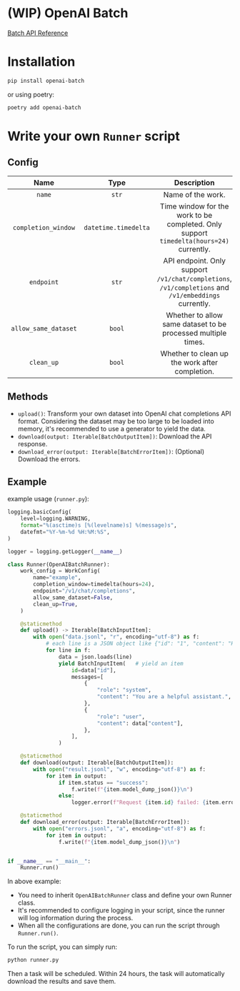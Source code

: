 # (WIP) OpenAI Batch

[Batch API Reference](https://platform.openai.com/docs/api-reference/batch)

# Installation

```sh
pip install openai-batch
```

or using poetry:

```sh
poetry add openai-batch
```

# Write your own `Runner` script

## Config

|         Name         |         Type         |                                             Description                                              |
| :------------------: | :------------------: | :--------------------------------------------------------------------------------------------------: |
|        `name`        |        `str`         |                                          Name of the work.                                           |
| `completion_window`  | `datetime.timedelta` |       Time window for the work to be completed. Only support `timedelta(hours=24)` currently.        |
|      `endpoint`      |        `str`         | API endpoint. Only support `/v1/chat/completions`, `/v1/completions` and `/v1/embeddings` currently. |
| `allow_same_dataset` |        `bool`        |                    Whether to allow same dataset to be processed multiple times.                     |
|      `clean_up`      |        `bool`        |                            Whether to clean up the work after completion.                            |

## Methods

- `upload()`: Transform your own dataset into OpenAI chat completions API format. Considering the dataset may be too large to be loaded into memory, it's recommended to use a generator to yield the data.
- `download(output: Iterable[BatchOutputItem])`: Download the API response.
- `download_error(output: Iterable[BatchErrorItem])`: (Optional) Download the errors.

## Example

example usage (`runner.py`):

```python
logging.basicConfig(
    level=logging.WARNING,
    format="%(asctime)s [%(levelname)s] %(message)s",
    datefmt="%Y-%m-%d %H:%M:%S",
)

logger = logging.getLogger(__name__)

class Runner(OpenAIBatchRunner):
    work_config = WorkConfig(
        name="example",
        completion_window=timedelta(hours=24),
        endpoint="/v1/chat/completions",
        allow_same_dataset=False,
        clean_up=True,
    )

    @staticmethod
    def upload() -> Iterable[BatchInputItem]:
        with open("data.jsonl", "r", encoding="utf-8") as f:
            # each line is a JSON object like {"id": "1", "content": "Hello!"}
            for line in f:
                data = json.loads(line)
                yield BatchInputItem(   # yield an item
                    id=data["id"],
                    messages=[
                        {
                            "role": "system",
                            "content": "You are a helpful assistant.",
                        },
                        {
                            "role": "user",
                            "content": data["content"],
                        },
                    ],
                )

    @staticmethod
    def download(output: Iterable[BatchOutputItem]):
        with open("result.jsonl", "w", encoding="utf-8") as f:
            for item in output:
                if item.status == "success":
                    f.write(f"{item.model_dump_json()}\n")
                else:
                    logger.error(f"Request {item.id} failed: {item.error}")

    @staticmethod
    def download_error(output: Iterable[BatchErrorItem]):
        with open("errors.jsonl", "a", encoding="utf-8") as f:
            for item in output:
                f.write(f"{item.model_dump_json()}\n")


if __name__ == "__main__":
    Runner.run()
```

In above example:

- You need to inherit `OpenAIBatchRunner` class and define your own Runner class.
- It's recommended to configure logging in your script, since the runner will log information during the process.
- When all the configurations are done, you can run the script through `Runner.run()`.

To run the script, you can simply run:

```sh
python runner.py
```

Then a task will be scheduled. Within 24 hours, the task will automatically download the results and save them.
